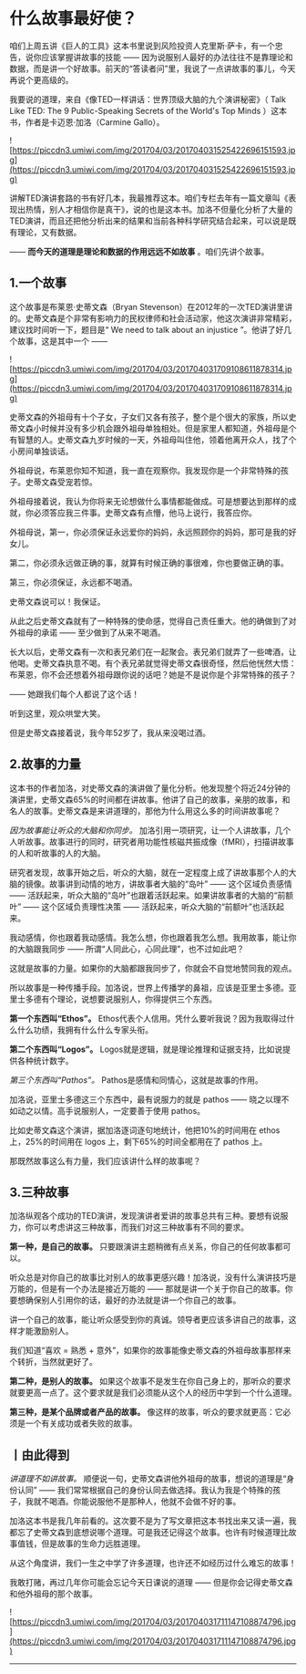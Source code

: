 # 什么故事最好使？

咱们上周五讲《巨人的工具》这本书里说到风险投资人克里斯·萨卡，有一个忠告，说你应该掌握讲故事的技能 —— 因为说服别人最好的办法往往不是靠理论和数据，而是讲一个好故事。前天的“答读者问”里，我说了一点讲故事的事儿，今天再说个更高级的。

我要说的道理，来自《像TED一样讲话：世界顶级大脑的九个演讲秘密》（ Talk Like TED: The 9 Public-Speaking Secrets of the World's Top Minds ）这本书，作者是卡迈恩·加洛（Carmine Gallo）。 

![https://piccdn3.umiwi.com/img/201704/03/201704031525422696151593.jpg](https://piccdn3.umiwi.com/img/201704/03/201704031525422696151593.jpg)

讲解TED演讲套路的书有好几本，我最推荐这本。咱们专栏去年有一篇文章叫《表现出热情，别人才相信你是真干》，说的也是这本书。加洛不但量化分析了大量的TED演讲，而且还把他分析出来的结果和当前各种科学研究结合起来，可以说是既有理论，又有数据。

—— **而今天的道理是理论和数据的作用远远不如故事** 。咱们先讲个故事。 

## 1.一个故事

这个故事是布莱恩·史蒂文森（Bryan Stevenson）在2012年的一次TED演讲里讲的。史蒂文森是个非常有影响力的民权律师和社会活动家，他这次演讲非常精彩，建议找时间听一下，题目是“ We need to talk about an injustice ”。他讲了好几个故事，这是其中一个 —— 

![https://piccdn3.umiwi.com/img/201704/03/201704031709108611878314.jpg](https://piccdn3.umiwi.com/img/201704/03/201704031709108611878314.jpg)

史蒂文森的外祖母有十个子女，子女们又各有孩子，整个是个很大的家族，所以史蒂文森小时候并没有多少机会跟外祖母单独相处。但是家里人都知道，外祖母是个有智慧的人。史蒂文森九岁时候的一天，外祖母叫住他，领着他离开众人，找了个小房间单独谈话。

外祖母说，布莱恩你知不知道，我一直在观察你。我发现你是一个非常特殊的孩子。史蒂文森受宠若惊。

外祖母接着说，我认为你将来无论想做什么事情都能做成。可是想要达到那样的成就，你必须答应我三件事。史蒂文森有点懵，他马上说行，我答应你。

外祖母说，第一，你必须保证永远爱你的妈妈，永远照顾你的妈妈，那可是我的好女儿。

第二，你必须永远做正确的事，就算有时候正确的事很难，你也要做正确的事。

第三，你必须保证，永远都不喝酒。

史蒂文森说可以！我保证。

从此之后史蒂文森就有了一种特殊的使命感，觉得自己责任重大。他的确做到了对外祖母的承诺 —— 至少做到了从来不喝酒。

长大以后，史蒂文森有一次和表兄弟们在一起聚会。表兄弟们就弄了一些啤酒，让他喝。史蒂文森执意不喝。有个表兄弟就觉得史蒂文森很奇怪，然后他恍然大悟：布莱恩，你不会还想着外祖母跟你说的话吧？她是不是说你是个非常特殊的孩子？

—— 她跟我们每个人都说了这个话！

听到这里，观众哄堂大笑。

但是史蒂文森接着说，我今年52岁了，我从来没喝过酒。 

## 2.故事的力量

这本书的作者加洛，对史蒂文森的演讲做了量化分析。他发现整个将近24分钟的演讲里，史蒂文森65%的时间都在讲故事。他讲了自己的故事，亲朋的故事，和名人的故事。史蒂文森是来讲道理的，那他为什么用这么多的时间讲故事呢？

 *因为故事能让听众的大脑和你同步。* 加洛引用一项研究，让一个人讲故事，几个人听故事。故事进行的同时，研究者用功能性核磁共振成像（fMRI），扫描讲故事的人和听故事的人的大脑。

研究者发现，故事开始之后，听众的大脑，就在一定程度上成了讲故事那个人的大脑的镜像。故事讲到动情的地方，讲故事者大脑的“岛叶” —— 这个区域负责感情 —— 活跃起来，听众大脑的“岛叶”也跟着活跃起来。如果讲故事者的大脑的“前额叶” —— 这个区域负责理性决策 —— 活跃起来，听众大脑的“前额叶”也活跃起来。

我动感情，你也跟着我动感情。我怎么想，你也跟着我怎么想。我用故事，能让你的大脑跟我同步 —— 所谓“人同此心，心同此理”，也不过如此吧？

这就是故事的力量。如果你的大脑都跟我同步了，你就会不自觉地赞同我的观点。

所以故事是一种传播手段。加洛说，世界上传播学的鼻祖，应该是亚里士多德。亚里士多德有个理论，说想要说服别人，你得提供三个东西。

 **第一个东西叫“Ethos”。** Ethos代表个人信用。凭什么要听我说？因为我取得过什么什么功绩，我拥有什么什么专家头衔。

 **第二个东西叫“Logos”。** Logos就是逻辑，就是理论推理和证据支持，比如说提供各种统计数字。

 *第三个东西叫“Pathos”。* Pathos是感情和同情心，这就是故事的作用。

加洛说，亚里士多德这三个东西中，最有说服力的就是 pathos —— 晓之以理不如动之以情。高手说服别人，一定要善于使用 pathos。

比如史蒂文森这个演讲，据加洛逐词逐句地统计，他把10%的时间用在 ethos 上，25%的时间用在 logos 上，剩下65%的时间全都用在了 pathos 上。

那既然故事这么有力量，我们应该讲什么样的故事呢？ 

## 3.三种故事

加洛纵观各个成功的TED演讲，发现演讲者爱讲的故事总共有三种。要想有说服力，你可以考虑讲这三种故事，而我们对这三种故事有不同的要求。

 **第一种，是自己的故事。** 只要跟演讲主题稍微有点关系，你自己的任何故事都可以。

听众总是对你自己的故事比对别人的故事更感兴趣！加洛说，没有什么演讲技巧是万能的，但是有一个办法是接近万能的 —— 那就是讲一个关于你自己的故事。你要想确保别人引用你的话，最好的办法就是讲一个你自己的故事。

讲一个自己的故事，能让听众感受到你的真诚。领导者更应该多讲自己的故事，这样才能激励别人。

我们知道“喜欢 = 熟悉 + 意外”，如果你的故事能像史蒂文森的外祖母故事那样来个转折，当然就更好了。

 **第二种，是别人的故事。** 如果这个故事不是发生在你自己身上的，那听众的要求就要更高一点了。这个要求就是我们必须能从这个人的经历中学到一个什么道理。

 **第三种，是某个品牌或者产品的故事。** 像这样的故事，听众的要求就更高：它必须是一个有关成功或者失败的故事。 

## 丨由此得到

 *讲道理不如讲故事。* 顺便说一句，史蒂文森讲他外祖母的故事，想说的道理是“身份认同” —— 我们常常根据自己的身份认同去做选择。我认为我是个特殊的孩子，我就不喝酒。你能说服他不是那种人，他就不会做不好的事。

加洛这本书是我几年前看的。这次要不是为了写文章把这本书找出来又读一遍，我都忘了史蒂文森到底想说哪个道理。可是我还记得这个故事。也许有时候道理比故事值钱，但是故事的生命力远胜道理。

从这个角度讲，我们一生之中学了许多道理，也许还不如经历过什么难忘的故事！

我敢打赌，再过几年你可能会忘记今天日课说的道理 —— 但是你会记得史蒂文森和他外祖母的那个故事。 

![https://piccdn3.umiwi.com/img/201704/03/201704031711147108874796.jpg](https://piccdn3.umiwi.com/img/201704/03/201704031711147108874796.jpg)

---
